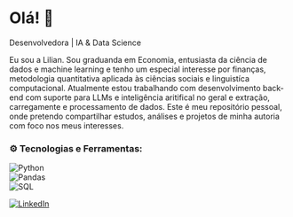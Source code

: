 # Olá! 👋
Desenvolvedora | IA & Data Science

Eu sou a Lilian. Sou graduanda em Economia, entusiasta da ciência de dados e machine learning e tenho um especial interesse por finanças, metodologia quantitativa aplicada às ciências sociais e linguistíca computacional. 
Atualmente estou trabalhando com desenvolvimento back-end com suporte para LLMs e inteligência aritifical no geral e extração, carregamente e processamento de dados.
Este é meu repositório pessoal, onde pretendo compartilhar estudos, análises e projetos de minha autoria com foco nos meus interesses.

### ⚙️ Tecnologias e Ferramentas:
![Python](https://img.shields.io/badge/Python-3776AB?style=for-the-badge&logo=python&logoColor=white)  
![Pandas](https://img.shields.io/badge/Pandas-150458?style=for-the-badge&logo=pandas&logoColor=white)  
![SQL](https://img.shields.io/badge/SQL-4479A1?style=for-the-badge&logo=postgresql&logoColor=white) 

[![LinkedIn](https://img.shields.io/badge/LinkedIn-0A66C2?style=for-the-badge&logo=linkedin&logoColor=white)](https://www.linkedin.com/in/lilianfdealmeida/)  
